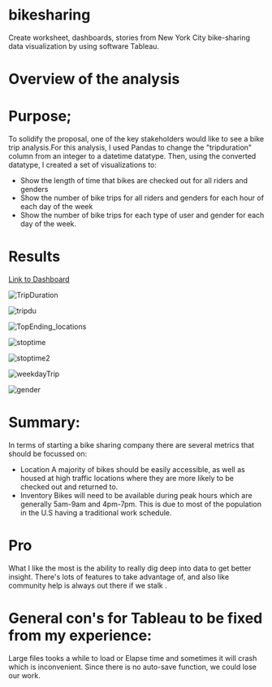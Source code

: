 # bikesharing
Create worksheet, dashboards, stories from New York City bike-sharing data visualization by using software Tableau.

# Overview of the analysis

# Purpose;
   To solidify the proposal, one of the key stakeholders would like to see a bike trip analysis.For this analysis,
   I used Pandas to change the "tripduration" column from an integer to a datetime datatype. Then, using the converted datatype, 
   I created a set of visualizations to:
   - Show the length of time that bikes are checked out for all riders and genders
   -  Show the number of bike trips for all riders and genders for each hour of each day of the week
   -  Show the number of bike trips for each type of user and gender for each day of the week.

# Results
[Link to Dashboard](https://public.tableau.com/views/NYCCitiBikeShare/NYC-Dashboard?:language=en-US&:display_count=n&:origin=viz_share_link)

![TripDuration](https://user-images.githubusercontent.com/77947860/162652207-d41fcf26-f0ff-4386-b2d9-e17b3ed0c475.png)

![tripdu](https://user-images.githubusercontent.com/77947860/162652269-d335f77f-afea-4a5f-b4dc-46c342005152.png)


![TopEnding_locations](https://user-images.githubusercontent.com/77947860/162652302-b88f14b6-f5ea-4323-a930-12e972bd0b50.png)

![stoptime](https://user-images.githubusercontent.com/77947860/162652322-06a342c2-5241-4bd9-a409-e32ed3baf973.png)

![stoptime2](https://user-images.githubusercontent.com/77947860/162652807-fb22d2c2-7e1d-4649-a9f0-ef148c39ac87.png)

![weekdayTrip](https://user-images.githubusercontent.com/77947860/162652828-838792f4-e1cd-4521-9f66-42908b18d94e.png)

![gender](https://user-images.githubusercontent.com/77947860/162652849-7b1ea54f-7a58-47c3-a097-aa1e51826cfd.png)


# Summary:

 In terms of starting a bike sharing company there are several metrics that should be focussed on:

 - Location A majority of bikes should be easily accessible, as well as housed at high traffic locations where they
     are more likely to be checked out and returned to.
 - Inventory Bikes will need to be available during peak hours which are generally 5am-9am and 4pm-7pm. This is due to most of
  the population in the U.S having a traditional work schedule.

# Pro 
What I like the most is the ability to really dig deep into data to get better insight.
There's lots of features to take advantage of, and also like community help is always out there if we stalk .

# General con's for Tableau to be fixed from my experience:
Large files tooks a while to load or Elapse time and sometimes it will crash which is inconvenient.
Since there is no auto-save function, we could lose our work.









